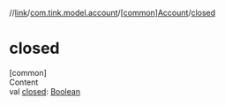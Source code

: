 //[link](../../index.md)/[com.tink.model.account](../index.md)/[[common]Account](index.md)/[closed](closed.md)



# closed  
[common]  
Content  
val [closed](closed.md): [Boolean](https://kotlinlang.org/api/latest/jvm/stdlib/kotlin/-boolean/index.html)  



